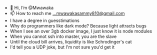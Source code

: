 - 👋 Hi, I’m @Mwawaka
- 📫 How to reach me ...mwawakasammy810@gmail.com
- I have a degree in guesstimations
- Why do programmers like dark mode? Because light attracts bugs
- When I see an over 3gb docker image, I just know it is node modules
- When you cannot ssh into master, you are the slave
- Until the cloud bill arrives, liquidity is like Schrodinger's cat
- I'd tell you a UDP joke, but I'm not sure you'd get it

<!---
Mwawaka/Mwawaka is a ✨ special ✨ repository because its `README.md` (this file) appears on your GitHub profile.
You can click the Preview link to take a look at your changes.
--->
